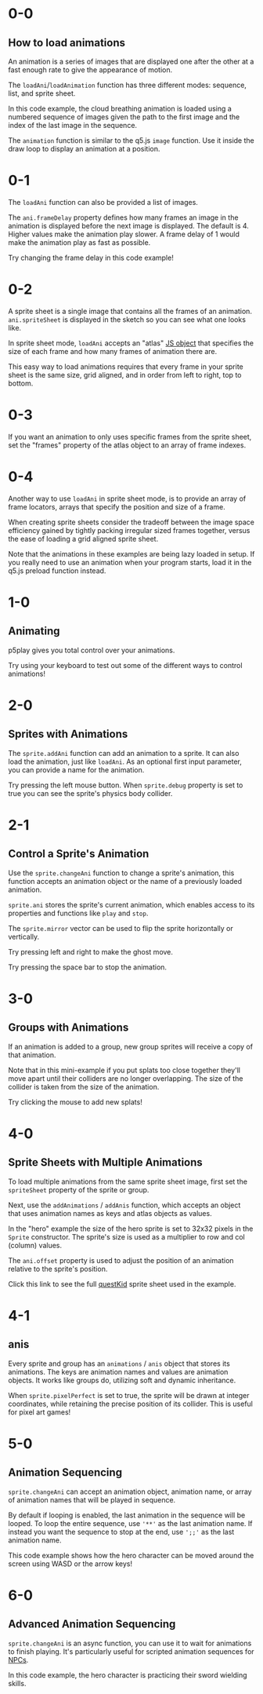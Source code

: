 # 0-0

## How to load animations

An animation is a series of images that are displayed one after the other at a fast enough rate to give the appearance of motion.

The `loadAni`/`loadAnimation` function has three different modes: sequence, list, and sprite sheet.

In this code example, the cloud breathing animation is loaded using a numbered sequence of images given the path to the first image and the index of the last image in the sequence.

The `animation` function is similar to the q5.js `image` function. Use it inside the draw loop to display an animation at a position.

# 0-1

The `loadAni` function can also be provided a list of images.

The `ani.frameDelay` property defines how many frames an image in the animation is displayed before the next image is displayed. The default is 4. Higher values make the animation play slower. A frame delay of 1 would make the animation play as fast as possible.

Try changing the frame delay in this code example!

# 0-2

A sprite sheet is a single image that contains all the frames of an animation. `ani.spriteSheet` is displayed in the sketch so you can see what one looks like.

In sprite sheet mode, `loadAni` accepts an "atlas" [JS object](https://p5js.org/reference/p5/Object) that specifies the size of each frame and how many frames of animation there are.

This easy way to load animations requires that every frame in your sprite sheet is the same size, grid aligned, and in order from left to right, top to bottom.

# 0-3

If you want an animation to only uses specific frames from the sprite sheet, set the "frames" property of the atlas object to an array of frame indexes.

# 0-4

Another way to use `loadAni` in sprite sheet mode, is to provide an array of frame locators, arrays that specify the position and size of a frame.

When creating sprite sheets consider the tradeoff between the image space efficiency gained by tightly packing irregular sized frames together, versus the ease of loading a grid aligned sprite sheet.

Note that the animations in these examples are being lazy loaded in setup. If you really need to use an animation when your program starts, load it in the q5.js preload function instead.

# 1-0

## Animating

p5play gives you total control over your animations.

Try using your keyboard to test out some of the different ways to control animations!

# 2-0

## Sprites with Animations

The `sprite.addAni` function can add an animation to a sprite. It can also load the animation, just like `loadAni`. As an optional first input parameter, you can provide a name for the animation.

Try pressing the left mouse button. When
`sprite.debug` property is set to true you can
see the sprite's physics body collider.

# 2-1

## Control a Sprite's Animation

Use the `sprite.changeAni` function to change a sprite's animation, this function accepts an animation object or the name of a previously loaded animation.

`sprite.ani` stores the sprite's current animation, which enables access to its properties and functions like `play` and `stop`.

The `sprite.mirror` vector can be used to flip the sprite
horizontally or vertically.

Try pressing left and right to make the ghost move.

Try pressing the space bar to stop the animation.

# 3-0

## Groups with Animations

If an animation is added to a group, new group sprites will receive a copy of that animation.

Note that in this mini-example if you put splats too close together they'll move apart until their colliders are no longer overlapping. The size of the collider is taken from the size of the animation.

Try clicking the mouse to add new splats!

# 4-0

## Sprite Sheets with Multiple Animations

To load multiple animations from the same sprite sheet image, first set the `spriteSheet` property of the sprite or group.

Next, use the `addAnimations` / `addAnis` function, which accepts an object that uses animation names as keys and atlas objects as values.

In the "hero" example the size of the hero sprite is set to 32x32 pixels in the `Sprite` constructor. The sprite's size is used as a multiplier to row and col (column) values.

The `ani.offset` property is used to adjust the position of an animation relative to the sprite's position.

Click this link to see the full [questKid](/learn/assets/questKid.webp) sprite sheet used in the example.

# 4-1

## anis

Every sprite and group has an `animations` / `anis` object that stores its animations. The keys are animation names and values are animation objects. It works like groups do, utilizing soft and dynamic inheritance.

When `sprite.pixelPerfect` is set to true, the sprite will be drawn at integer coordinates, while retaining the precise position of its collider. This is useful for pixel art games!

# 5-0

## Animation Sequencing

`sprite.changeAni` can accept an animation object, animation name, or array of animation names that will be played in sequence.

By default if looping is enabled, the last animation in the sequence will be looped. To loop the entire sequence, use `'**'` as the last animation name. If instead you want the sequence to stop at the end, use `';;'` as the last animation name.

This code example shows how the hero character can be moved around the screen using WASD or the arrow keys!

# 6-0

## Advanced Animation Sequencing

`sprite.changeAni` is an async function, you can use it to wait for animations to finish playing. It's particularly useful for scripted animation sequences for [NPCs](https://en.wikipedia.org/wiki/Non-player_character).

In this code example, the hero character is practicing their sword wielding skills.
